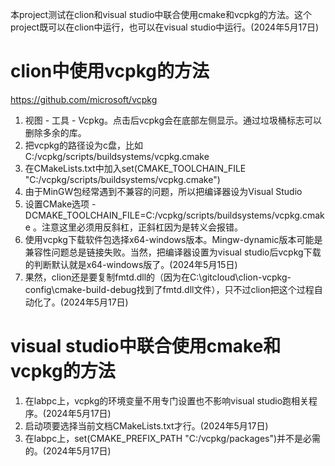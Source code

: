 本project测试在clion和visual studio中联合使用cmake和vcpkg的方法。这个project既可以在clion中运行，也可以在visual studio中运行。(2024年5月17日)

# clion中使用vcpkg的方法

https://github.com/microsoft/vcpkg

1. 视图 - 工具 - Vcpkg。点击后vcpkg会在底部左侧显示。通过垃圾桶标志可以删除多余的库。
2. 把vcpkg的路径设为c盘，比如C:/vcpkg/scripts/buildsystems/vcpkg.cmake
3. 在CMakeLists.txt中加入set(CMAKE_TOOLCHAIN_FILE "C:/vcpkg/scripts/buildsystems/vcpkg.cmake") 
4. 由于MinGW包经常遇到不兼容的问题，所以把编译器设为Visual Studio 
5. 设置CMake选项 -DCMAKE_TOOLCHAIN_FILE=C:/vcpkg/scripts/buildsystems/vcpkg.cmake 。注意这里必须用反斜杠，正斜杠因为是转义会报错。
6. 使用vcpkg下载软件包选择x64-windows版本。Mingw-dynamic版本可能是兼容性问题总是链接失败。当然，把编译器设置为visual studio后vcpkg下载的判断默认就是x64-windows版了。(2024年5月15日)
7. 果然，clion还是要复制fmtd.dll的（因为在C:\gitcloud\clion-vcpkg-config\cmake-build-debug找到了fmtd.dll文件），只不过clion把这个过程自动化了。(2024年5月17日)

# visual studio中联合使用cmake和vcpkg的方法

1. 在labpc上，vcpkg的环境变量不用专门设置也不影响visual studio跑相关程序。(2024年5月17日)
2. 启动项要选择当前文档CMakeLists.txt才行。(2024年5月17日)
3. 在labpc上，set(CMAKE_PREFIX_PATH "C:/vcpkg/packages")并不是必需的。(2024年5月17日)

